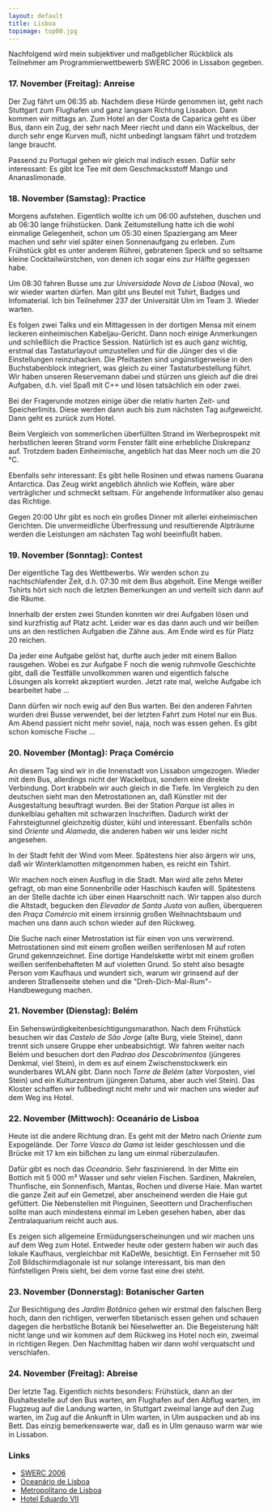```yaml
---
layout: default
title: Lisboa
topimage: top00.jpg
---
```


Nachfolgend wird mein subjektiver und maßgeblicher Rückblick als Teilnehmer am Programmierwettbewerb SWERC 2006 in Lissabon gegeben.

### 17. November (Freitag): Anreise

Der Zug fährt um 06:35 ab.
Nachdem diese Hürde genommen ist, geht nach Stuttgart zum Flughafen und ganz langsam Richtung Lissabon.
Dann kommen wir mittags an.
Zum Hotel an der Costa de Caparica geht es über Bus, dann ein Zug, der sehr nach Meer riecht und dann ein Wackelbus, der durch sehr enge Kurven muß, nicht unbedingt langsam fährt und trotzdem lange braucht.

Passend zu Portugal gehen wir gleich mal indisch essen.
Dafür sehr interessant: Es gibt Ice Tee mit dem Geschmacksstoff Mango und Ananaslimonade.

### 18. November (Samstag): Practice

Morgens aufstehen.
Eigentlich wollte ich um 06:00 aufstehen, duschen und ab 06:30 lange frühstücken.
Dank Zeitumstellung hatte ich die wohl einmalige Gelegenheit, schon um 05:30 einen Spaziergang am Meer machen und sehr viel später einen Sonnenaufgang zu erleben. Zum Frühstück gibt es unter anderem Rührei, gebratenen Speck und so seltsame kleine Cocktailwürstchen, von denen ich sogar eins zur Hälfte gegessen habe.

Um 08:30 fahren Busse uns zur *Universidade Nova de Lisboa* (Nova), wo wir wieder warten dürfen.
Man gibt uns Beutel mit Tshirt, Badges und Infomaterial.
Ich bin Teilnehmer 237 der Universität Ulm im Team 3.
Wieder warten.

Es folgen zwei Talks und ein Mittagessen in der dortigen Mensa mit einem leckeren einheimischen Kabeljau-Gericht.
Dann noch einige Anmerkungen und schließlich die Practice Session.
Natürlich ist es auch ganz wichtig, erstmal das Tastaturlayout umzustellen und für die Jünger des vi die Einstellungen reinzuhacken.
Die Pfeiltasten sind ungünstigerweise in den Buchstabenblock integriert, was gleich zu einer Tastaturbestellung führt.
Wir haben unseren Reservemann dabei und stürzen uns gleich auf die drei Aufgaben, d.h. viel Spaß mit C++ und lösen tatsächlich ein oder zwei.

Bei der Fragerunde motzen einige über die relativ harten Zeit- und Speicherlimits.
Diese werden dann auch bis zum nächsten Tag aufgeweicht.
Dann geht es zurück zum Hotel.

Beim Vergleich von sommerlichen überfüllten Strand im Werbeprospekt mit herbstlichen leeren Strand vorm Fenster fällt eine erhebliche Diskrepanz auf. Trotzdem baden Einheimische, angeblich hat das Meer noch um die 20 °C.

Ebenfalls sehr interessant: Es gibt helle Rosinen und etwas namens Guarana Antarctica.
Das Zeug wirkt angeblich ähnlich wie Koffein, wäre aber verträglicher und schmeckt seltsam.
Für angehende Informatiker also genau das Richtige.

Gegen 20:00 Uhr gibt es noch ein großes Dinner mit allerlei einheimischen Gerichten.
Die unvermeidliche Überfressung und resultierende Alpträume werden die Leistungen am nächsten Tag wohl beeinflußt haben.

### 19. November (Sonntag): Contest

Der eigentliche Tag des Wettbewerbs.
Wir werden schon zu nachtschlafender Zeit, d.h. 07:30 mit dem Bus abgeholt.
Eine Menge weißer Tshirts hört sich noch die letzten Bemerkungen an und verteilt sich dann auf die Räume.

Innerhalb der ersten zwei Stunden konnten wir drei Aufgaben lösen und sind kurzfristig auf Platz acht.
Leider war es das dann auch und wir beißen uns an den restlichen Aufgaben die Zähne aus.
Am Ende wird es für Platz 20 reichen.

Da jeder eine Aufgabe gelöst hat, durfte auch jeder mit einem Ballon rausgehen.
Wobei es zur Aufgabe F noch die wenig ruhmvolle Geschichte gibt, daß die Testfälle unvollkommen waren und eigentlich falsche Lösungen als korrekt akzeptiert wurden. Jetzt rate mal, welche Aufgabe ich bearbeitet habe ...

Dann dürfen wir noch ewig auf den Bus warten.
Bei den anderen Fahrten wurden drei Busse verwendet, bei der letzten Fahrt zum Hotel nur ein Bus.
Am Abend passiert nicht mehr soviel, naja, noch was essen gehen.
Es gibt schon komische Fische ...

### 20. November (Montag): Praça Comércio

An diesem Tag sind wir in die Innenstadt von Lissabon umgezogen.
Wieder mit dem Bus, allerdings nicht der Wackelbus, sondern eine direkte Verbindung.
Dort krabbeln wir auch gleich in die Tiefe.
Im Vergleich zu den deutschen sieht man den Metrostationen an, daß Künstler mit der Ausgestaltung beauftragt wurden.
Bei der Station *Parque* ist alles in dunkelblau gehalten mit schwarzen Inschriften.
Dadurch wirkt der Fahrsteigtunnel gleichzeitig düster, kühl und interessant.
Ebenfalls schön sind *Oriente* und *Alameda*, die anderen haben wir uns leider nicht angesehen.

In der Stadt fehlt der Wind vom Meer.
Spätestens hier also ärgern wir uns, daß wir Winterklamotten mitgenommen haben, es reicht ein Tshirt.

Wir machen noch einen Ausflug in die Stadt.
Man wird alle zehn Meter gefragt, ob man eine Sonnenbrille oder Haschisch kaufen will.
Spätestens an der Stelle dachte ich über einen Haarschnitt nach.
Wir tappen also durch die Altstadt, begucken den *Elevador de Santa Justa* von außen, überqueren den *Praça Comércio* mit einem irrsinnig großen Weihnachtsbaum und machen uns dann auch schon wieder auf den Rückweg.

Die Suche nach einer Metrostation ist für einen von uns verwirrend.
Metrostationen sind mit einem großen weißen serifenlosen M auf roten Grund gekennzeichnet.
Eine dortige Handelskette wirbt mit einem großen weißen serifenbehafteten M auf violetten Grund.
So steht also besagte Person vom Kaufhaus und wundert sich, warum wir grinsend auf der anderen Straßenseite stehen und die "Dreh-Dich-Mal-Rum"-Handbewegung machen.

### 21. November (Dienstag): Belém

Ein Sehenswürdigkeitenbesichtigungsmarathon.
Nach dem Frühstück besuchen wir das *Castelo de São Jorge* (alte Burg, viele Steine), dann trennt sich unsere Gruppe eher unbeabsichtigt.
Wir fahren weiter nach Belém und besuchen dort den *Padrao dos Descobrimentos* (jüngeres Denkmal, viel Stein), in dem es auf einem Zwischenstockwerk ein wunderbares WLAN gibt.
Dann noch *Torre de Belém* (alter Vorposten, viel Stein) und ein Kulturzentrum (jüngeren Datums, aber auch viel Stein).
Das Kloster schaffen wir fußbedingt nicht mehr und wir machen uns wieder auf dem Weg ins Hotel.

### 22. November (Mittwoch): Oceanário de Lisboa

Heute ist die andere Richtung dran.
Es geht mit der Metro nach *Oriente* zum Expogelände.
Der *Torre Vasco da Gama* ist leider geschlossen und die Brücke mit 17 km ein bißchen zu lang um einmal rüberzulaufen.

Dafür gibt es noch das *Oceanário*.
Sehr faszinierend.
In der Mitte ein Bottich mit 5 000 m³ Wasser und sehr vielen Fischen.
Sardinen, Makrelen, Thunfische, ein Sonnenfisch, Mantas, Rochen und diverse Haie.
Man wartet die ganze Zeit auf ein Gemetzel, aber anscheinend werden die Haie gut gefüttert.
Die Nebenstellen mit Pinguinen, Seeottern und Drachenfischen sollte man auch mindestens einmal im Leben gesehen haben, aber das Zentralaquarium reicht auch aus.

Es zeigen sich allgemeine Ermüdungserscheinungen und wir machen uns auf dem Weg zum Hotel.
Entweder heute oder gestern haben wir auch das lokale Kaufhaus, vergleichbar mit KaDeWe, besichtigt.
Ein Fernseher mit 50 Zoll Bildschirmdiagonale ist nur solange interessant, bis man den fünfstelligen Preis sieht, bei dem vorne fast eine drei steht.

### 23. November (Donnerstag): Botanischer Garten

Zur Besichtigung des *Jardim Botânico* gehen wir erstmal den falschen Berg hoch, dann den richtigen, verwerfen tibetanisch essen gehen und schauen dagegen die herbstliche Botanik bei Nieselwetter an.
Die Begeisterung hält nicht lange und wir kommen auf dem Rückweg ins Hotel noch ein, zweimal in richtigen Regen.
Den Nachmittag haben wir dann wohl verquatscht und verschlafen.

### 24. November (Freitag): Abreise

Der letzte Tag.
Eigentlich nichts besonders: Frühstück, dann an der Bushaltestelle auf den Bus warten, am Flughafen auf den Abflug warten, im Flugzeug auf die Landung warten, in Stuttgart zweimal lange auf den Zug warten, im Zug auf die Ankunft in Ulm warten, in Ulm auspacken und ab ins Bett.
Das einzig bemerkenswerte war, daß es in Ulm genauso warm war wie in Lissabon.

### Links

- [SWERC 2006](http://ctp.di.fct.unl.pt/~amd/cpn/2006swerc/oficial/index.html)
- [Oceanário de Lisboa](http://www.oceanario.pt)
- [Metropolitano de Lisboa](http://www.metrolisboa.pt)
- [Hotel Eduardo VII](http://www.hoteleduardovii.pt)

